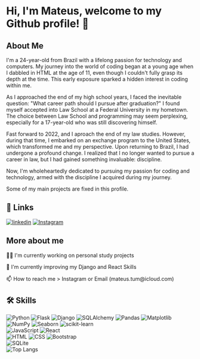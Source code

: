 <h1> Hi, I'm Mateus, welcome to my Github profile! 👋</h1>

<html>
<body>
<h2>About Me</h2>
<p>
        I'm a 24-year-old from Brazil with a lifelong passion for technology and computers.
        My journey into the world of coding began at a young age when I dabbled in HTML at the age of 11,
        even though I couldn't fully grasp its depth at the time.
        This early exposure sparked a hidden interest in coding within me.
</p>
<p>
        As I approached the end of my high school years, I faced the inevitable question:
        "What career path should I pursue after graduation?"
        I found myself accepted into Law School at a Federal University in my hometown.
        The choice between Law School and programming may seem perplexing,
        especially for a 17-year-old who was still discovering himself.
</p>
<p>
        Fast forward to 2022, and I aproach the end of my law studies.
        However, during that time, I embarked on an exchange program to the United States,
        which transformed me and my perspective.
        Upon returning to Brazil, I had undergone a profound change.
        I realized that I no longer wanted to pursue a career in law,
        but I had gained something invaluable: discipline.
</p>
<p>
        Now, I'm wholeheartedly dedicated to pursuing my passion for coding and technology,
        armed with the discipline I acquired during my journey.
</p>
<p>
        Some of my main projects are fixed in this profile.
</p>



## 🔗 Links
[![linkedin](https://img.shields.io/badge/linkedin-0A66C2?style=for-the-badge&logo=linkedin&logoColor=white)](https://www.linkedin.com/in/mateus-rosa-tum-7b803a1b6/)
[![Instagram](https://img.shields.io/badge/Instagram-E4405F?style=for-the-badge&logo=instagram&logoColor=white)](https://www.instagram.com/mateustum)

<h2>More about me</h2>
<p>👩‍💻 I'm currently working on personal study projects</p>
<p>🧠 I'm currently improving my Django and React Skills</p>
<p>📫 How to reach me > Instagram or Email (mateus.tum@icloud.com)</p>

<h2>🛠 Skills</h2>

![Python](https://img.shields.io/badge/-Python-3776AB?logo=python&logoColor=white&style=flat-square)
![Flask](https://img.shields.io/badge/-Flask-000000?logo=flask&logoColor=white&style=flat-square)
![Django](https://img.shields.io/badge/-Django-092E20?logo=django&logoColor=white&style=flat-square)
![SQLAlchemy](https://img.shields.io/badge/-SQLAlchemy-21A4A9?logo=sqlalchemy&logoColor=white&style=flat-square)
![Pandas](https://img.shields.io/badge/-Pandas-150458?logo=pandas&logoColor=white&style=flat-square)
![Matplotlib](https://img.shields.io/badge/-Matplotlib-3776AB?logo=python&logoColor=white&style=flat-square)
![NumPy](https://img.shields.io/badge/-NumPy-013243?logo=numpy&logoColor=white&style=flat-square)
![Seaborn](https://img.shields.io/badge/-Seaborn-4EAE53?logo=python&logoColor=white&style=flat-square)
![scikit-learn](https://img.shields.io/badge/-scikit--learn-F7931E?logo=scikit-learn&logoColor=white&style=flat-square)
<br>
![JavaScript](https://img.shields.io/badge/-JavaScript-F7DF1E?logo=javascript&logoColor=black&style=flat-square)
![React](https://img.shields.io/badge/-React-61DAFB?logo=react&logoColor=white&style=flat-square)
<br>
![HTML](https://img.shields.io/badge/-HTML-E34F26?logo=html5&logoColor=white&style=flat-square)
![CSS](https://img.shields.io/badge/-CSS-1572B6?logo=css3&logoColor=white&style=flat-square)
![Bootstrap](https://img.shields.io/badge/-Bootstrap-563D7C?logo=bootstrap&logoColor=white&style=flat-square)
<br>
![SQLite](https://img.shields.io/badge/-SQLite-003B57?logo=sqlite&logoColor=white&style=flat-square)
<br>
![Top Langs](https://github-readme-stats.vercel.app/api/top-langs/?username=MateusTum&theme=tokyonight)
</body>
</html>
